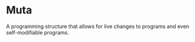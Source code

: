 # Muta
A programming structure that allows for live changes to programs and even self-modifiable programs.
